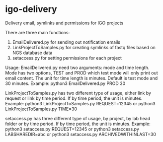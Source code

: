 # igo-delivery
Delivery email, symlinks and permissions for IGO projects

There are three main functions:
1. EmailDelivered.py for sending out notification emails
2. LinkProjectToSamples.py for creating symlinks of fastq files based on NGS database data
3. setaccess.py for setting permissions for each project

Usage:
EmailDelivered.py need two arguments: mode and time length. Mode has two options, TEST and PROD which test mode will only print out email content. The unit for time length is minutes. Default is test mode and 30 minutes.
Example:
  python3 EmailDelivered.py PROD 30
 
LinkProjectToSamples.py has two different type of usage, either link by request or link by time period. If by time period, the unit is minutes.
Example:
  python3 LinkProjectToSamples.py REQUEST=12345
  or 
  python3 LinkProjectToSamples.py TIME=30

setaccess.py has three different type of usage, by project, by lab head folder or by time period. If by time period, the unit is minutes.
Example:
  python3 setaccess.py REQUEST=12345
  or
  python3 setaccess.py LABSHAREDIR=abc
  or
  python3 setaccess.py ARCHIVEDWITHINLAST=30
